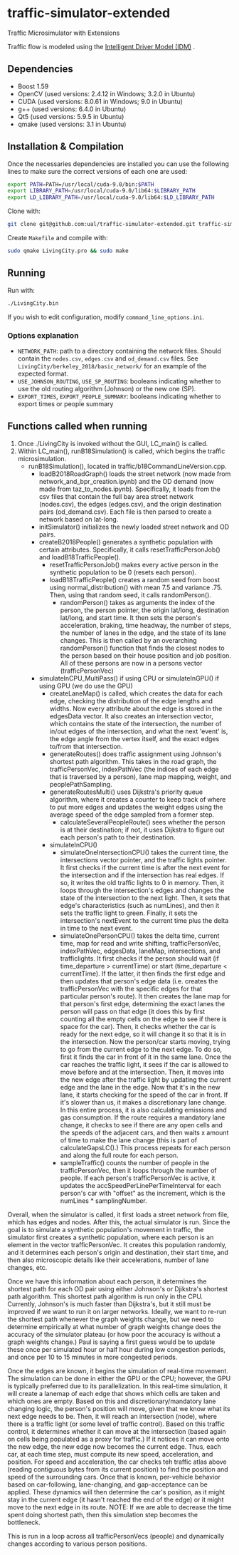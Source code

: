 # traffic-simulator-extended
Traffic Microsimulator with Extensions

Traffic flow is modeled using the
[Intelligent Driver Model (IDM)](https://en.wikipedia.org/wiki/Intelligent_driver_model)
.

## Dependencies

 - Boost 1.59
 - OpenCV (used versions: 2.4.12 in Windows; 3.2.0 in Ubuntu)
 - CUDA (used versions: 8.0.61 in Windows; 9.0 in Ubuntu)
 - g++ (used versions: 6.4.0 in Ubuntu)
 - Qt5 (used versions: 5.9.5 in Ubuntu)
 - qmake (used versions: 3.1 in Ubuntu)

## Installation & Compilation

Once the necessaries dependencies are installed you can use the following lines to make sure the
correct versions of each one are used:
```bash
export PATH=PATH=/usr/local/cuda-9.0/bin:$PATH
export LIBRARY_PATH=/usr/local/cuda-9.0/lib64:$LIBRARY_PATH 
export LD_LIBRARY_PATH=/usr/local/cuda-9.0/lib64:$LD_LIBRARY_PATH 
```

Clone with:
```bash
git clone git@github.com:ual/traffic-simulator-extended.git traffic-simulator-extended && cd traffic-simulator-extended
```

Create `Makefile` and compile with:
```bash
sudo qmake LivingCity.pro && sudo make
```

## Running

Run with:
```bash
./LivingCity.bin
```
If you wish to edit configuration, modify `command_line_options.ini`.

### Options explanation

- `NETWORK_PATH`: path to a directory containing the network files. Should contain the `nodes.csv`, `edges.csv` and `od_demand.csv` files. See `LivingCity/berkeley_2018/basic_network/` for an example of the expected format.
- `USE_JOHNSON_ROUTING`, `USE_SP_ROUTING`: booleans indicating whether to use the old routing algorithm (Johnson) or the new one (SP).
- `EXPORT_TIMES`, `EXPORT_PEOPLE_SUMMARY`: booleans indicating whether to export times or people summary

## Functions called when running
1) Once ./LivingCity is invoked without the GUI, LC_main() is called. 
2) Within LC_main(), runB18Simulation() is called, which begins the traffic microsimulation.
	- runB18Simulation(), located in traffic/b18CommandLineVersion.cpp.
		- loadB2018RoadGraph() loads the street network (now made from network_and_bpr_creation.ipynb) and the OD demand (now made from taz_to_nodes.ipynb). Specifically, it loads from the csv files that contain the full bay area street network (nodes.csv), the edges (edges.csv), and the origin destination pairs (od_demand.csv). Each file is then parsed to create a network based on lat-long.
		- initSimulator() initializes the newly loaded street network and OD pairs.
		- createB2018People() generates a synthetic population with certain attributes. Specifically, it calls resetTrafficPersonJob() and loadB18TrafficPeople().
			- resetTrafficPersonJob() makes every active person in the synthetic population to be 0 (resets each person).
			- loadB18TrafficPeople() creates a random seed from boost using normal_distribution() with mean 7.5 and variance .75. Then, using that random seed, it calls randomPerson().
				- randomPerson() takes as arguments the index of the person, the person pointer, the origin lat/long, destination lat/long, and start time. It then sets the person's acceleration, braking, time headway, the number of steps, the number of lanes in the edge, and the state of its lane changes. This is then called by an overarching randomPerson() function that finds the closest nodes to the person based on their house position and job position. All of these persons are now in a persons vector (trafficPersonVec)
		- simulateInCPU_MultiPass() if using CPU or simulateInGPU() if using GPU (we do use the GPU)
			- createLaneMap() is called, which creates the data for each edge, checking the distribution of the edge lengths and widths. Now every attribute about the edge is stored in the edgesData vector. It also creates an intersection vector, which contains the state of the intersection, the number of in/out edges of the intersection, and what the next 'event' is, the edge angle from the vertex itself, and the exact edges to/from that intersection.
			- generateRoutes() does traffic assignment using Johnson's shortest path algorithm. This takes in the road graph, the trafficPersonVec, indexPathVec (the indices of each edge that is traversed by a person), lane map mapping, weight, and peoplePathSampling.
			- generateRoutesMulti() uses Dijkstra's priority queue algorithm, where it creates a counter to keep track of where to put more edges and updates the weight edges using the average speed of the edge sampled from a former step. 
				- calculateSeveralPeopleRoute() sees whether the person is at their destination; if not, it uses Dijkstra to figure out each person's path to their destination.
			- simulateInCPU()
				- simulateOneIntersectionCPU() takes the current time, the intersections vector pointer, and the traffic lights pointer. It first checks if the current time is after the next event for the intersection and if the intersection has real edges. If so, it writes the old traffic lights to 0 in memory. Then, it loops through the intersection's edges and changes the state of the intersection to the next light. Then, it sets that edge's characteristics (such as numLines), and then it sets the traffic light to green. Finally, it sets the intersection's nextEvent to the current time plus the delta in time to the next event.
				- simulateOnePersonCPU() takes the delta time, current time, map for read and write shifting, trafficPersonVec, indexPathVec, edgesData, laneMap, intersections, and trafficlights. It first checks if the person should wait (if time_departure > currentTime) or start (time_departure < currentTime). If the latter, it then finds the first edge and then updates that person's edge data (i.e. creates the trafficPersonVec with the specific edges for that particular person's route). It then creates the lane map for that person's first edge, determining the exact lanes the person will pass on that edge (it does this by first counting all the empty cells on the edge to see if there is space for the car). Then, it checks whether the car is ready for the next edge, so it will change it so that it is in the intersection. Now the person/car starts moving, trying to go from the current edge to the next edge. To do so, first it finds the car in front of it in the same lane. Once the car reaches the traffic light, it sees if the car is allowed to move before and at the intersection. Then, it moves into the new edge after the traffic light by updating the current edge and the lane in the edge. Now that it's in the new lane, it starts checking for the speed of the car in front. If it's slower than us, it makes a discretionary lane change. In this entire process, it is also calculating emissions and gas consumption. If the route requires a mandatory lane change, it checks to see if there are any open cells and the speeds of the adjacent cars, and then waits x amount of time to make the lane change (this is part of calculateGapsLC().) This process repeats for each person and along the full route for each person.
				- sampleTraffic() counts the number of people in the trafficPersonVec, then it loops through the number of people. If each person's trafficPersonVec is active, it updates the accSpeedPerLinePerTimeInterval for each person's car with "offset" as the increment, which is the numLines * samplingNumber.

Overall, when the simulator is called, it first loads a street network from file, which has edges and nodes. After this, the actual simulator is run. Since the goal is to simulate a synthetic population's movement in traffic, the simulator first creates a synthetic population, where each person is an element in the vector trafficPersonVec. It creates this population randomly, and it determines each person's origin and destination, their start time, and then also microscopic details like their accelerations, number of lane changes, etc.

Once we have this information about each person, it determines the shortest path for each OD pair using either Johnson's or Djikstra's shortest path algorithm. This shortest path algorithm is run only in the CPU. Currently, Johnson's is much faster than Dijkstra's, but it still must be improved if we want to run it on larger networks. Ideally, we want to re-run the shortest path whenever the graph weights change, but we need to determine empirically at what number of graph weights change does the accuracy of the simulator plateau (or how poor the accuracy is without a graph weights change.) Paul is saying a first guess would be to update these once per simulated hour or half hour during low congestion periods, and once per 10 to 15 minutes in more congested periods.

Once the edges are known, it begins the simulation of real-time movement. The simulation can be done in either the GPU or the CPU; however, the GPU is typically preferred due to its parallelization. In this real-time simulation, it will create a lanemap of each edge that shows which cells are taken and which ones are empty. Based on this and discretionary/mandatory lane changing logic, the person's position will move, given that we know what its next edge needs to be. Then, it will reach an intersection (node), where there is a traffic light (or some level of traffic control). Based on this traffic control, it determines whether it can move at the intersection (based again on cells being populated as a proxy for traffic.) If it notices it can move onto the new edge, the new edge now becomes the current edge. Thus, each car, at each time step, must compute its new speed, acceleration, and position. For speed and acceleration, the car checks teh traffic atlas above (reading contiguous bytes from its current position) to find the position and speed of the surrounding cars. Once that is known, per-vehicle behavior based on car-following, lane-changing, and gap-acceptance can be applied. These dynamics will then determine the car's position, as it might stay in the current edge (it hasn't reached the end of the edge) or it might move to the next edge in its route. NOTE: If we are able to decrease the time spent doing shortest path, then this simulation step becomes the bottleneck. 

This is run in a loop across all trafficPersonVecs (people) and dynamically changes according to various person positions.
